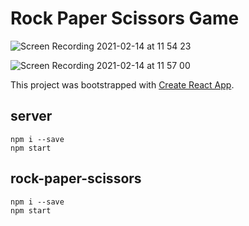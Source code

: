 # Rock Paper Scissors Game

![Screen Recording 2021-02-14 at 11 54 23](https://user-images.githubusercontent.com/36758965/107869634-cacbd980-6ec2-11eb-9e55-b57b99335f89.gif)

![Screen Recording 2021-02-14 at 11 57 00](https://user-images.githubusercontent.com/36758965/107869585-601a9e00-6ec2-11eb-9136-8ed2e8bff735.gif)

This project was bootstrapped with [Create React App](https://github.com/facebook/create-react-app).

## server

```shell
npm i --save
npm start
```

## rock-paper-scissors

```shell
npm i --save
npm start
```
